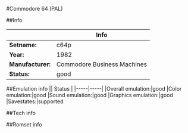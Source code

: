 #Commodore 64 (PAL)

##Info

||Info|
|-----|-----|
|**Setname:**|c64p
|**Year:**|1982
|**Manufacturer:**|Commodore Business Machines
|**Status:**|good

##Emulation info
|| Status |
|-----|-----|
|Overall emulation:|good
|Color emulation:|good
|Sound emulation:|good
|Graphics emulation:|good
|Savestates:|supported

##Tech info

##Romset info

<!--- START OF EDITED COMMENT DO NOT TOUCH TEXT ABOVE-->
